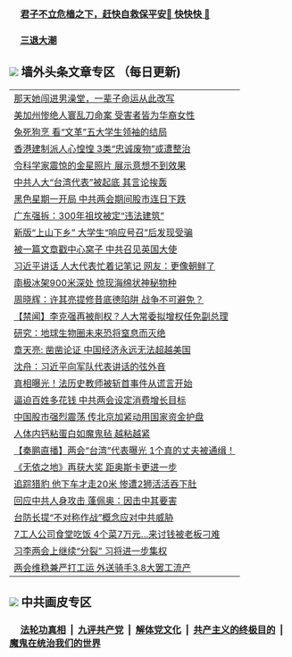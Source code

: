 
 ### &nbsp;&nbsp;&nbsp;&nbsp; [君子不立危樯之下，赶快自救保平安🍎 快快快 📩](https://github.com/pwgy/td/blob/master/README.md)

 ### &nbsp;&nbsp;&nbsp;&nbsp; [三退大潮](https://xcvkmzvnt.azureedge.net/?key=elmfdthqungpiwus&pin=85674129&ag=ogQuit&from=PW2) 

## <img src="https://img.icons8.com/cute-clipart/2x/circled-right.png"> 墙外头条文章专区 （每日更新)

<Table>
<tr><td colspan="2" align="left"><a href="https://ptjlwcvn.xhuyd.press/?name=c1342583&key=encdeuyadochlaxz&from=pw2">那天她闯进男澡堂，一辈子命运从此改写</a></td></tr>
<tr><td colspan="2" align="left"><a href="https://ptjlwcvn.xhuyd.press/?name=c1342584&key=encdeuyadochlaxz&from=pw2">美加州惨绝人寰乱刀命案 受害者皆为华裔女性</a></td></tr>
<tr><td colspan="2" align="left"><a href="https://ptjlwcvn.xhuyd.press/?name=c1342624&key=encdeuyadochlaxz&from=pw2">兔死狗烹 看“文革”五大学生领袖的结局</a></td></tr>
<tr><td colspan="2" align="left"><a href="https://ptjlwcvn.xhuyd.press/?name=c1342567&key=encdeuyadochlaxz&from=pw2">香港建制派人心惶惶 3类“忠诚废物”或遭整治</a></td></tr>
<tr><td colspan="2" align="left"><a href="https://ptjlwcvn.xhuyd.press/?name=c1342532&key=encdeuyadochlaxz&from=pw2">令科学家震惊的金星照片 展示意想不到效果</a></td></tr>
<tr><td colspan="2" align="left"><a href="https://ptjlwcvn.xhuyd.press/?name=c1342613&key=encdeuyadochlaxz&from=pw2">中共人大“台湾代表”被起底 其言论挨轰</a></td></tr>
<tr><td colspan="2" align="left"><a href="https://ptjlwcvn.xhuyd.press/?name=c1342612&key=encdeuyadochlaxz&from=pw2">黑色星期一开局 中共两会期间股市连日下跌</a></td></tr>
<tr><td colspan="2" align="left"><a href="https://ptjlwcvn.xhuyd.press/?name=c1342568&key=encdeuyadochlaxz&from=pw2">广东强拆：300年祖坟被定“违法建筑”</a></td></tr>
<tr><td colspan="2" align="left"><a href="https://ptjlwcvn.xhuyd.press/?name=c1342454&key=encdeuyadochlaxz&from=pw2">新版“上山下乡” 大学生“响应号召”后发现受骗</a></td></tr>
<tr><td colspan="2" align="left"><a href="https://ptjlwcvn.xhuyd.press/?name=c1342482&key=encdeuyadochlaxz&from=pw2">被一篇文章戳中心窝子 中共召见英国大使</a></td></tr>
<tr><td colspan="2" align="left"><a href="https://ptjlwcvn.xhuyd.press/?name=c1342509&key=encdeuyadochlaxz&from=pw2">习近平讲话 人大代表忙着记笔记 网友：更像朝鲜了</a></td></tr>
<tr><td colspan="2" align="left"><a href="https://ptjlwcvn.xhuyd.press/?name=c1342533&key=encdeuyadochlaxz&from=pw2">南极冰架900米深处 惊现海绵状神秘物种</a></td></tr>
<tr><td colspan="2" align="left"><a href="https://ptjlwcvn.xhuyd.press/?name=c1342505&key=encdeuyadochlaxz&from=pw2">周晓辉：许其亮提修昔底德陷阱 战争不可避免？</a></td></tr>
<tr><td colspan="2" align="left"><a href="https://ptjlwcvn.xhuyd.press/?name=c1342429&key=encdeuyadochlaxz&from=pw2">【禁闻】李克强再被削权？人大常委拟增权任免副总理</a></td></tr>
<tr><td colspan="2" align="left"><a href="https://ptjlwcvn.xhuyd.press/?name=c1342534&key=encdeuyadochlaxz&from=pw2">研究：地球生物圈未来恐将窒息而灭绝</a></td></tr>
<tr><td colspan="2" align="left"><a href="https://ptjlwcvn.xhuyd.press/?name=c1342517&key=encdeuyadochlaxz&from=pw2">章天亮: 凿凿论证 中国经济永远无法超越美国</a></td></tr>
<tr><td colspan="2" align="left"><a href="https://ptjlwcvn.xhuyd.press/?name=c1342503&key=encdeuyadochlaxz&from=pw2">沈舟：习近平向军队代表讲话的弦外音</a></td></tr>
<tr><td colspan="2" align="left"><a href="https://ptjlwcvn.xhuyd.press/?name=c1342623&key=encdeuyadochlaxz&from=pw2">真相曝光！法历史教师被斩首事件从谎言开始</a></td></tr>
<tr><td colspan="2" align="left"><a href="https://ptjlwcvn.xhuyd.press/?name=c1342525&key=encdeuyadochlaxz&from=pw2">逼迫百姓多花钱 中共两会设定消费增长目标</a></td></tr>
<tr><td colspan="2" align="left"><a href="https://ptjlwcvn.xhuyd.press/?name=c1342485&key=encdeuyadochlaxz&from=pw2">中国股市强烈震荡 传北京加紧动用国家资金护盘</a></td></tr>
<tr><td colspan="2" align="left"><a href="https://ptjlwcvn.xhuyd.press/?name=c1342531&key=encdeuyadochlaxz&from=pw2">人体内钙粘蛋白如魔鬼毡 越粘越紧</a></td></tr>
<tr><td colspan="2" align="left"><a href="https://ptjlwcvn.xhuyd.press/?name=c1342615&key=encdeuyadochlaxz&from=pw2">【秦鹏直播】两会“台湾”代表曝光 1个真的丈夫被通缉！</a></td></tr>
<tr><td colspan="2" align="left"><a href="https://ptjlwcvn.xhuyd.press/?name=c1342433&key=encdeuyadochlaxz&from=pw2">《无依之地》再获大奖 距奥斯卡更进一步</a></td></tr>
<tr><td colspan="2" align="left"><a href="https://ptjlwcvn.xhuyd.press/?name=c1342620&key=encdeuyadochlaxz&from=pw2">追踪猎豹 他下车才走20米 惨遭2狮活活吞下肚</a></td></tr>
<tr><td colspan="2" align="left"><a href="https://ptjlwcvn.xhuyd.press/?name=c1342572&key=encdeuyadochlaxz&from=pw2">回应中共人身攻击 蓬佩奥：因击中其要害</a></td></tr>
<tr><td colspan="2" align="left"><a href="https://ptjlwcvn.xhuyd.press/?name=c1342580&key=encdeuyadochlaxz&from=pw2">台防长提“不对称作战”概念应对中共威胁</a></td></tr>
<tr><td colspan="2" align="left"><a href="https://ptjlwcvn.xhuyd.press/?name=c1342484&key=encdeuyadochlaxz&from=pw2">7工人公司食堂吃饭 4个菜7万元…来讨钱被老板刁难</a></td></tr>
<tr><td colspan="2" align="left"><a href="https://ptjlwcvn.xhuyd.press/?name=c1342617&key=encdeuyadochlaxz&from=pw2">习李两会上继续“分裂” 习将进一步集权</a></td></tr>
<tr><td colspan="2" align="left"><a href="https://ptjlwcvn.xhuyd.press/?name=c1342578&key=encdeuyadochlaxz&from=pw2">两会维稳兼严打工运 外送骑手3.8大罢工流产</a></td></tr>

 </Table>
 
 ## <img src="https://img.icons8.com/cute-clipart/2x/circled-right.png"> 中共画皮专区
 ### &nbsp;&nbsp;&nbsp;&nbsp; [法轮功真相](https://github.com/begood0513/basic/blob/master/README.md) &nbsp;|&nbsp; [九评共产党](https://github.com/begood0513/9ping.md/blob/master/README.md) &nbsp;|&nbsp; [解体党文化](https://github.com/begood0513/jtdwh.md/blob/master/README.md)   &nbsp;|&nbsp; [共产主义的终极目的](https://github.com/begood0513/gczydzjmd.md/blob/master/README.md) &nbsp;|&nbsp; [魔鬼在统治我们的世界](https://github.com/begood0513/gczydzjmd.md/blob/master/README.md) 
